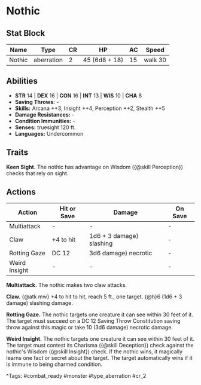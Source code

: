 # Nothic

## Stat Block

| Name | Type | CR | HP | AC | Speed |
|------|------|----|----|----|-------|
| Nothic | aberration | 2 | 45 (6d8 + 18) | 15 | walk 30 |

## Abilities

- **STR** 14 | **DEX** 16 | **CON** 16 | **INT** 13 | **WIS** 10 | **CHA** 8
- **Saving Throws:** -  
- **Skills:** Arcana ++3, Insight ++4, Perception ++2, Stealth ++5  
- **Damage Resistances:** -  
- **Condition Immunities:** -  
- **Senses:** truesight 120 ft.  
- **Languages:** Undercommon

## Traits

**Keen Sight.** The nothic has advantage on Wisdom ({@skill Perception}) checks that rely on sight.


## Actions

| Action | Hit or Save | Damage | On Save |
|--------|--------------|--------|----------|
| Multiattack | - | - | - |
| Claw | +4 to hit | 1d6 + 3 damage) slashing | - |
| Rotting Gaze | DC 12 | 3d6 damage) necrotic | - |
| Weird Insight | - | - | - |

**Multiattack.** The nothic makes two claw attacks.

**Claw.** {@atk mw} +4 to hit to hit, reach 5 ft., one target. {@h}6 (1d6 + 3 damage) slashing damage.

**Rotting Gaze.** The nothic targets one creature it can see within 30 feet of it. The target must succeed on a DC 12 Saving Throw Constitution saving throw against this magic or take 10 (3d6 damage) necrotic damage.

**Weird Insight.** The nothic targets one creature it can see within 30 feet of it. The target must contest its Charisma ({@skill Deception}) check against the nothic's Wisdom ({@skill Insight}) check. If the nothic wins, it magically learns one fact or secret about the target. The target automatically wins if it is immune to being charmed condition.


^Tags: #combat_ready #monster #type_aberration #cr_2